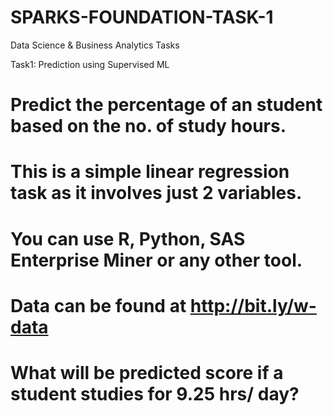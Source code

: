 # SPARKS-FOUNDATION-TASK-1

Data Science & Business Analytics Tasks

Task1: Prediction using Supervised ML

# Predict the percentage of an student based on the no. of study hours.

# This is a simple linear regression task as it involves just 2 variables.

# You can use R, Python, SAS Enterprise Miner or any other tool.

# Data can be found at http://bit.ly/w-data

# What will be predicted score if a student studies for 9.25 hrs/ day?
